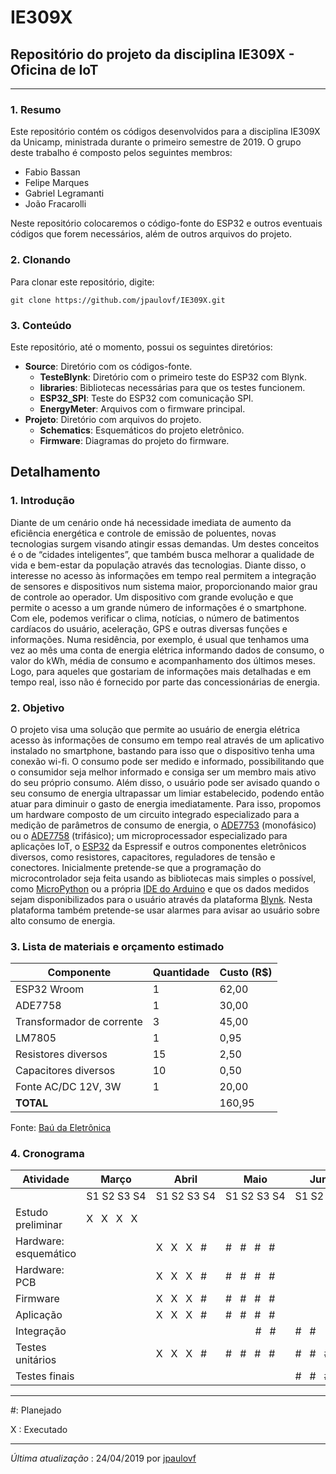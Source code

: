 # IE309X
## Repositório do projeto da disciplina IE309X - Oficina de IoT

---

### 1. Resumo

Este repositório contém os códigos desenvolvidos para a disciplina IE309X da Unicamp, ministrada durante o primeiro semestre de 2019. O grupo deste trabalho é composto pelos seguintes membros:

- Fabio Bassan
- Felipe Marques
- Gabriel Legramanti
- João Fracarolli

Neste repositório colocaremos o código-fonte do ESP32 e outros eventuais códigos que forem necessários, além de outros arquivos do projeto.

### 2. Clonando

Para clonar este repositório, digite:

`git clone https://github.com/jpaulovf/IE309X.git`

### 3. Conteúdo

Este repositório, até o momento, possui os seguintes diretórios:

- **Source**: Diretório com os códigos-fonte.
    - **TesteBlynk**: Diretório com o primeiro teste do ESP32 com Blynk.
    - **libraries**: Bibliotecas necessárias para que os testes funcionem.
    - **ESP32_SPI**: Teste do ESP32 com comunicação SPI.
    - **EnergyMeter**: Arquivos com o firmware principal.
- **Projeto**: Diretório com arquivos do projeto.
    - **Schematics**: Esquemáticos do projeto eletrônico.
    - **Firmware**: Diagramas do projeto do firmware.

## Detalhamento

### 1. Introdução

Diante de um cenário onde há necessidade imediata de aumento da eficiência energética e controle de emissão de poluentes, novas tecnologias surgem visando atingir essas demandas. Um destes conceitos é o de “cidades inteligentes”, que também busca melhorar a qualidade de vida e bem-estar da população através das tecnologias.
Diante disso, o interesse no acesso às informações em tempo real permitem a integração de sensores e dispositivos num sistema maior, proporcionando maior grau de controle ao operador. Um dispositivo com grande evolução e que permite o acesso a um grande número de informações é o smartphone. Com ele, podemos verificar o clima, notícias, o número de batimentos cardíacos do usuário, aceleração, GPS e outras diversas funções e informações.
Numa residência, por exemplo, é usual que tenhamos uma vez ao mês uma conta de energia elétrica informando dados de consumo, o valor do kWh, média de consumo e acompanhamento dos últimos meses. Logo, para aqueles que gostariam de informações mais detalhadas e em tempo real, isso não é fornecido por parte das concessionárias de energia. 

### 2. Objetivo

O projeto visa uma solução que permite ao usuário de energia elétrica acesso às informações de consumo em tempo real através de um aplicativo instalado no smartphone, bastando para isso que o dispositivo tenha uma conexão wi-fi. O consumo pode ser medido e informado, possibilitando que o consumidor seja melhor informado e consiga ser um membro mais ativo do seu próprio consumo. Além disso, o usuário pode ser avisado quando o seu consumo de energia ultrapassar um limiar estabelecido, podendo então atuar para diminuir o gasto de energia imediatamente.
Para isso, propomos um hardware composto de um circuito integrado especializado para a medição de parâmetros de consumo de energia, o [ADE7753](https://www.analog.com/media/en/technical-documentation/data-sheets/ADE7753.pdf) (monofásico) ou o [ADE7758](https://www.analog.com/media/en/technical-documentation/data-sheets/ade7758.pdf) (trifásico); um microprocessador especializado para aplicações IoT, o [ESP32](https://www.espressif.com/en/products/hardware/esp32/overview) da Espressif e outros componentes eletrônicos diversos, como resistores, capacitores, reguladores de tensão e conectores. Inicialmente pretende-se que a programação do microcontrolador seja feita usando as bibliotecas mais simples o possível, como [MicroPython](https://micropython.org/) ou a própria [IDE do Arduino](https://www.arduino.cc/en/Main/Software) e que os dados medidos sejam disponibilizados para o usuário através da plataforma [Blynk](https://blynk.io/). Nesta plataforma também pretende-se usar alarmes para avisar ao usuário sobre alto consumo de energia.

### 3. Lista de materiais e orçamento estimado

| Componente                | Quantidade | Custo (R$) |
|---------------------------|------------|------------|
| ESP32 Wroom               |      1     |      62,00 |
| ADE7758                   |      1     |      30,00 |
| Transformador de corrente |      3     |      45,00 |
| LM7805                    |      1     |       0,95 |
| Resistores diversos       |     15     |       2,50 |
| Capacitores diversos      |     10     |       0,50 |
| Fonte AC/DC 12V, 3W       |      1     |      20,00 |
| **TOTAL**                 |            |     160,95 |

Fonte: [Baú da Eletrônica](http://www.baudaeletronica.com.br)

### 4. Cronograma

| Atividade             | Março       | Abril       | Maio        | Junho       |
|-----------------------|-------------|-------------|-------------|-------------|
|                       | S1&nbsp;S2&nbsp;S3&nbsp;S4 | S1&nbsp;S2&nbsp;S3&nbsp;S4 | S1&nbsp;S2&nbsp;S3&nbsp;S4 | S1&nbsp;S2&nbsp;S3&nbsp;S4 |
| Estudo preliminar     | X&nbsp; &nbsp;X&nbsp; &nbsp;X&nbsp; &nbsp;X&nbsp; &nbsp;|             |             |             |
| Hardware: esquemático |             | X&nbsp; &nbsp;X&nbsp; &nbsp;X&nbsp; &nbsp;#&nbsp; &nbsp;| #&nbsp; &nbsp;#&nbsp; &nbsp;#&nbsp; &nbsp;#&nbsp; &nbsp;|             |
| Hardware: PCB         |             | X&nbsp; &nbsp;X&nbsp; &nbsp;X&nbsp; &nbsp;#&nbsp; &nbsp;| #&nbsp; &nbsp;#&nbsp; &nbsp;#&nbsp; &nbsp;#&nbsp; &nbsp;|             |
| Firmware              |             | X&nbsp; &nbsp;X&nbsp; &nbsp;X&nbsp; &nbsp;#&nbsp; &nbsp;| #&nbsp; &nbsp;#&nbsp; &nbsp;#&nbsp; &nbsp;#&nbsp; &nbsp;|             |
| Aplicação             |             | X&nbsp; &nbsp;X&nbsp; &nbsp;X&nbsp; &nbsp;#&nbsp; &nbsp;| #&nbsp; &nbsp;#&nbsp; &nbsp;#&nbsp; &nbsp;#&nbsp; &nbsp;|             |
| Integração            |             |             |&nbsp;&nbsp; &nbsp;&nbsp; &nbsp;&nbsp; &nbsp; #&nbsp; &nbsp;#&nbsp; &nbsp;| #&nbsp; &nbsp;#&nbsp; &nbsp;      |
| Testes unitários      |             | X&nbsp; &nbsp;X&nbsp; &nbsp;X&nbsp; &nbsp;#&nbsp; &nbsp;| #&nbsp; &nbsp;#&nbsp; &nbsp;#&nbsp; &nbsp;#&nbsp; &nbsp;| #&nbsp; &nbsp;#&nbsp; &nbsp;#&nbsp; &nbsp;#&nbsp; &nbsp;|
| Testes finais         |             |             |             | #&nbsp; &nbsp;#&nbsp; &nbsp;#&nbsp; &nbsp;#&nbsp; &nbsp;|

---

\#: Planejado

X : Executado

--- 
*Última atualização* : 24/04/2019 por [jpaulovf](http://github.com/jpaulovf)
